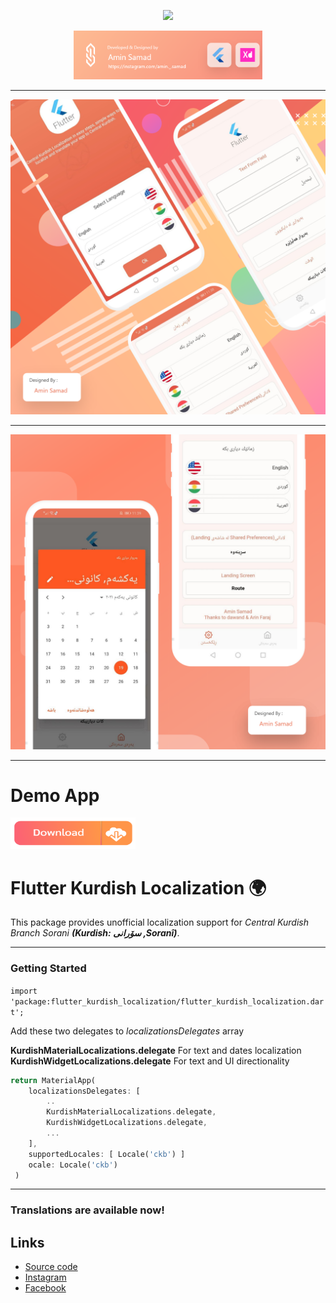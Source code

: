 <p align="center"><img width=12.5% src="https://raw.githubusercontent.com/aminsamad/flutter_kurdish_localization/master/pic/ckb.png"></p>
<p align="center"><img width=60% src="https://raw.githubusercontent.com/aminsamad/flutter_kurdish_localization/master/pic/Designer.png"></p>

<hr>

<img src="https://raw.githubusercontent.com/aminsamad/flutter_kurdish_localization/master/pic/screenshoot_1.png">

<hr>

<img src="https://raw.githubusercontent.com/aminsamad/flutter_kurdish_localization/master/pic/screenshoot_2.png">

<hr>

# Demo App
<a href="https://github.com/aminsamad/flutter_kurdish_localization/blob/master/app-release(1).apk?raw=true" target="_blank"><img src="https://raw.githubusercontent.com/aminsamad/flutter_kurdish_localization/master/pic/download_button.png" style="width: 200px; height: 50px;" /></a>

# Flutter Kurdish Localization 🌍

This package provides unofficial localization support for *Central Kurdish Branch Sorani **(Kurdish: سۆرانی ,Soranî‎)***.

----
### Getting Started

`import 'package:flutter_kurdish_localization/flutter_kurdish_localization.dart';`

Add these two delegates to *localizationsDelegates* array


**KurdishMaterialLocalizations.delegate** For text and dates localization
**KurdishWidgetLocalizations.delegate**  For text and UI directionality

```dart
return MaterialApp(
	localizationsDelegates: [
		..
		KurdishMaterialLocalizations.delegate,
		KurdishWidgetLocalizations.delegate,
		...
	],
	supportedLocales: [ Locale('ckb') ]
	ocale: Locale('ckb')
 )
```

-----
### Translations are available now!



## Links


* [Source code](https://github.com/aminsamad/flutter_kurdish_localization/)
* [Instagram](https://instagram.com/amin._.samad/)
* [Facebook](https://www.facebook.com/amin.samad.14418/)
